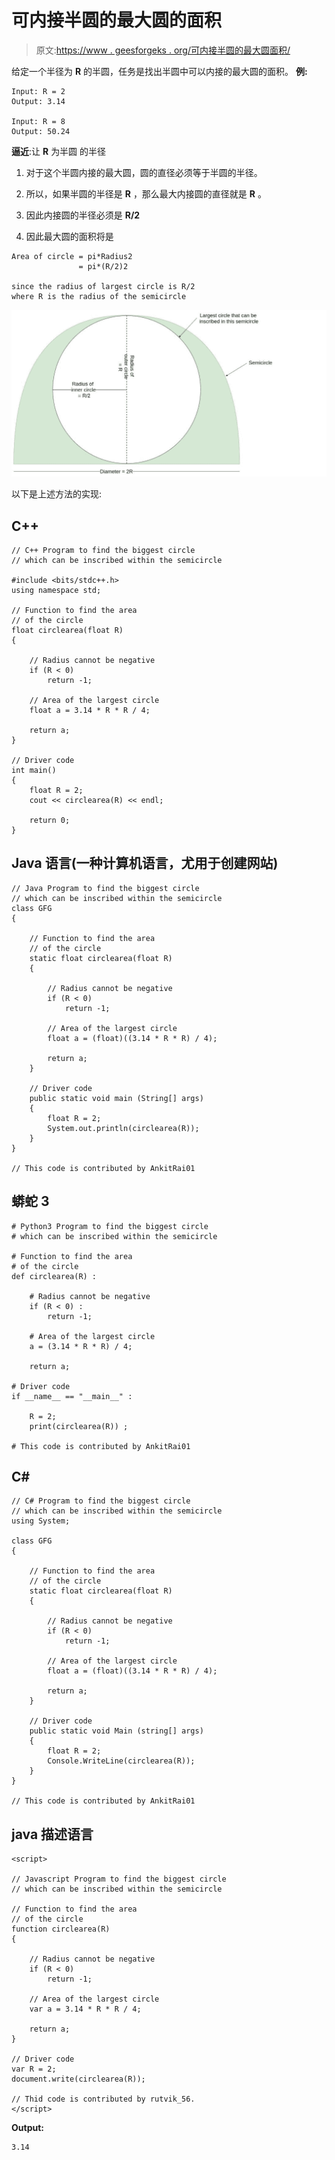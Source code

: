 # 可内接半圆的最大圆的面积

> 原文:[https://www . geesforgeks . org/可内接半圆的最大圆面积/](https://www.geeksforgeeks.org/area-of-largest-circle-that-can-be-inscribed-in-a-semicircle/)

给定一个半径为 **R** 的半圆，任务是找出半圆中可以内接的最大圆的面积。
**例:**

```
Input: R = 2
Output: 3.14

Input: R = 8
Output: 50.24
```

**逼近**:让 **R** 为半圆
的半径

1.  对于这个半圆内接的最大圆，圆的直径必须等于半圆的半径。

2.  所以，如果半圆的半径是 **R** ，那么最大内接圆的直径就是 **R** 。
3.  因此内接圆的半径必须是 **R/2**
4.  因此最大圆的面积将是

```
Area of circle = pi*Radius2
               = pi*(R/2)2

since the radius of largest circle is R/2
where R is the radius of the semicircle
```

![](img/d6216787efab592d344ca88a3783c6e3.png)

以下是上述方法的实现:

## C++

```
// C++ Program to find the biggest circle
// which can be inscribed within the semicircle

#include <bits/stdc++.h>
using namespace std;

// Function to find the area
// of the circle
float circlearea(float R)
{

    // Radius cannot be negative
    if (R < 0)
        return -1;

    // Area of the largest circle
    float a = 3.14 * R * R / 4;

    return a;
}

// Driver code
int main()
{
    float R = 2;
    cout << circlearea(R) << endl;

    return 0;
}
```

## Java 语言(一种计算机语言，尤用于创建网站)

```
// Java Program to find the biggest circle
// which can be inscribed within the semicircle
class GFG
{

    // Function to find the area
    // of the circle
    static float circlearea(float R)
    {

        // Radius cannot be negative
        if (R < 0)
            return -1;

        // Area of the largest circle
        float a = (float)((3.14 * R * R) / 4);

        return a;
    }

    // Driver code
    public static void main (String[] args)
    {
        float R = 2;
        System.out.println(circlearea(R));
    }
}

// This code is contributed by AnkitRai01
```

## 蟒蛇 3

```
# Python3 Program to find the biggest circle
# which can be inscribed within the semicircle

# Function to find the area
# of the circle
def circlearea(R) :

    # Radius cannot be negative
    if (R < 0) :
        return -1;

    # Area of the largest circle
    a = (3.14 * R * R) / 4;

    return a;

# Driver code
if __name__ == "__main__" :

    R = 2;
    print(circlearea(R)) ;

# This code is contributed by AnkitRai01
```

## C#

```
// C# Program to find the biggest circle
// which can be inscribed within the semicircle
using System;

class GFG
{

    // Function to find the area
    // of the circle
    static float circlearea(float R)
    {

        // Radius cannot be negative
        if (R < 0)
            return -1;

        // Area of the largest circle
        float a = (float)((3.14 * R * R) / 4);

        return a;
    }

    // Driver code
    public static void Main (string[] args)
    {
        float R = 2;
        Console.WriteLine(circlearea(R));
    }
}

// This code is contributed by AnkitRai01
```

## java 描述语言

```
<script>

// Javascript Program to find the biggest circle
// which can be inscribed within the semicircle

// Function to find the area
// of the circle
function circlearea(R)
{

    // Radius cannot be negative
    if (R < 0)
        return -1;

    // Area of the largest circle
    var a = 3.14 * R * R / 4;

    return a;
}

// Driver code
var R = 2;
document.write(circlearea(R));

// Thid code is contributed by rutvik_56.
</script>
```

**Output:** 

```
3.14
```